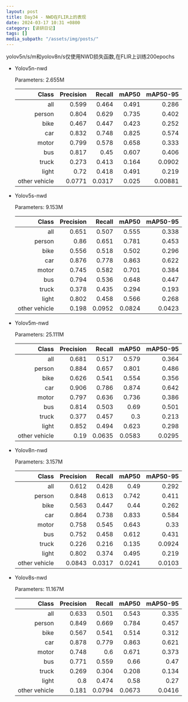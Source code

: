 ```yaml
---
layout: post
title: Day34 - NWD在FLIR上的表现
date: 2024-03-17 10:31 +0800
category: [读研日记]
tags: []
media_subpath: "/assets/img/posts/"
---
```


yolov5n/s/m和yolov8n/s仅使用NWD损失函数,在FLIR上训练200epochs

- Yolov5n-nwd

    Parameters: 2.655M

    |                Class|  Precision|     Recall|      mAP50|   mAP50-95|
    |                 ---:|       ---:|       ---:|       ---:|       ---:|
    |                  all|      0.599|      0.464|      0.491|      0.286|
    |               person|      0.804|      0.629|      0.735|      0.402|
    |                 bike|      0.467|      0.447|      0.423|      0.252|
    |                  car|      0.832|      0.748|      0.825|      0.574|
    |                motor|      0.799|      0.578|      0.658|      0.333|
    |                  bus|      0.817|       0.45|      0.607|      0.406|
    |                truck|      0.273|      0.413|      0.164|     0.0902|
    |                light|       0.72|      0.418|      0.491|      0.219|
    |        other vehicle|     0.0771|     0.0317|      0.025|    0.00881|

- Yolov5s-nwd

    Parameters: 9.153M

    |                Class|  Precision|     Recall|      mAP50|   mAP50-95|
    |                 ---:|       ---:|       ---:|       ---:|       ---:|
    |                  all|      0.651|      0.507|      0.555|      0.338|
    |               person|       0.86|      0.651|      0.781|      0.453|
    |                 bike|      0.556|      0.518|      0.502|      0.296|
    |                  car|      0.876|      0.778|      0.863|      0.622|
    |                motor|      0.745|      0.582|      0.701|      0.384|
    |                  bus|      0.794|      0.536|      0.648|      0.447|
    |                truck|      0.378|      0.435|      0.294|      0.193|
    |                light|      0.802|      0.458|      0.566|      0.268|
    |        other vehicle|      0.198|     0.0952|     0.0824|     0.0423|

- Yolov5m-nwd

    Parameters: 25.111M

    |                Class|  Precision|     Recall|      mAP50|   mAP50-95|
    |                 ---:|       ---:|       ---:|       ---:|       ---:|
    |                  all|      0.681|      0.517|      0.579|      0.364|
    |               person|      0.884|      0.657|      0.801|      0.486|
    |                 bike|      0.626|      0.541|      0.554|      0.356|
    |                  car|      0.906|      0.786|      0.874|      0.642|
    |                motor|      0.797|      0.636|      0.736|      0.386|
    |                  bus|      0.814|      0.503|       0.69|      0.501|
    |                truck|      0.377|      0.457|        0.3|      0.213|
    |                light|      0.852|      0.494|      0.623|      0.298|
    |        other vehicle|       0.19|     0.0635|     0.0583|     0.0295|

- Yolov8n-nwd

    Parameters: 3.157M

    |                Class|  Precision|     Recall|      mAP50|   mAP50-95|
    |                 ---:|       ---:|       ---:|       ---:|       ---:|
    |                  all|      0.612|      0.428|       0.49|      0.292|
    |               person|      0.848|      0.613|      0.742|      0.411|
    |                 bike|      0.563|      0.447|       0.44|      0.262|
    |                  car|      0.864|      0.738|      0.833|      0.584|
    |                motor|      0.758|      0.545|      0.643|       0.33|
    |                  bus|      0.752|      0.458|      0.612|      0.431|
    |                truck|      0.226|      0.216|      0.135|     0.0924|
    |                light|      0.802|      0.374|      0.495|      0.219|
    |        other vehicle|     0.0843|     0.0317|     0.0241|     0.0103|

- Yolov8s-nwd

    Parameters: 11.167M

    |                Class|  Precision|     Recall|      mAP50|   mAP50-95|
    |                 ---:|       ---:|       ---:|       ---:|       ---:|
    |                  all|      0.633|      0.501|      0.543|      0.335|
    |               person|      0.849|      0.669|      0.784|      0.457|
    |                 bike|      0.567|      0.541|      0.514|      0.312|
    |                  car|      0.878|      0.779|      0.863|      0.621|
    |                motor|      0.748|        0.6|      0.671|      0.373|
    |                  bus|      0.771|      0.559|       0.66|       0.47|
    |                truck|      0.269|      0.304|      0.208|      0.134|
    |                light|        0.8|      0.474|       0.58|       0.27|
    |        other vehicle|      0.181|     0.0794|     0.0673|     0.0416|
